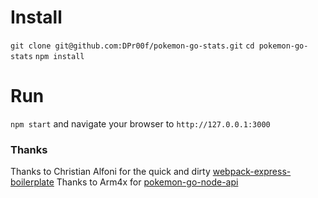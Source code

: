 # Install

```git clone git@github.com:DPr00f/pokemon-go-stats.git```
```cd pokemon-go-stats```
```npm install```

# Run
`npm start` and navigate your browser to `http://127.0.0.1:3000`

### Thanks
Thanks to Christian Alfoni for the quick and dirty [webpack-express-boilerplate](https://github.com/christianalfoni/webpack-express-boilerplate)
Thanks to Arm4x for [pokemon-go-node-api](https://github.com/Armax/Pokemon-GO-node-api)
